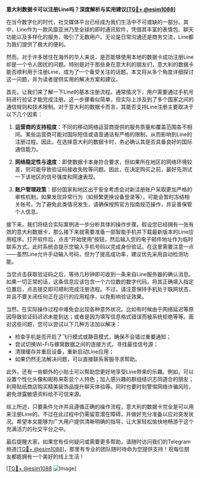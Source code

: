 **意大利数据卡可以注册Line吗？深度解析与实用建议[[TG💪+ @esim1088](https://t.me/s/esim1088)]**

在当今数字化的时代，社交媒体平台已经成为我们生活中不可或缺的一部分。其中，Line作为一款风靡亚洲乃至全球的即时通讯软件，凭借其丰富的表情包、聊天功能以及多样化的服务，吸引了无数用户。无论是日常沟通还是商务交流，Line都为我们提供了极大的便利。

然而，对于许多居住在海外的华人来说，是否能够使用本地的数据卡成功注册Line却是一个令人困扰的问题。特别是对于那些身在意大利的朋友们，意大利的数据卡能否顺利用于注册Line，成为了一个备受关注的话题。本文将从多个角度详细探讨这一问题，并为读者提供实用的解决方案和建议。

首先，让我们来了解一下Line的基本注册流程。通常情况下，用户需要通过手机号码进行验证才能完成注册。这一步骤看似简单，但实际上涉及到了多个国家之间的通信规则和技术限制。对于意大利的数据卡而言，其能否支持Line注册主要取决于以下几个因素：

1. **运营商的支持程度**：不同的移动网络运营商提供的服务质量和覆盖范围各不相同。某些运营商可能对国际短信或语音通话有严格的限制，从而影响到Line的注册过程。因此，在选择意大利的数据卡时，务必确认其是否具备良好的国际通信能力。

2. **网络稳定性与速度**：即使数据卡本身符合要求，但如果所在地区的网络环境较差，则可能导致验证码接收失败等问题。因此，在决定购买之前，最好先测试一下该地区的信号强度和网速表现。

3. **账户管理政策**：部分国家和地区出于安全考虑会对新注册账户采取更加严格的审核机制。如果发现异常行为（如频繁更换设备登录等），可能会暂时冻结相关账号。为了避免此类情况发生，请确保按照官方指南规范操作，并妥善保管个人信息。

接下来，我们将结合实际案例进一步分析具体的操作步骤。假设您已经拥有一张有效的意大利数据卡，那么接下来就需要准备一部智能手机并下载最新版本的Line应用程序。打开软件后，点击“开始使用”按钮，然后输入您的电子邮件地址作为临时联系方式。此时系统会提示您输入手机号码以完成身份验证。在这里需要注意一点——虽然Line允许手动输入号码，但为了提高成功率，建议优先采用自动检测功能。

当您点击获取验证码之后，等待几秒钟即可收到一条来自Line服务器的确认消息。如果一切正常的话，这条信息应该包含一个六位数的数字代码。将其正确填入指定位置后，点击提交即可顺利完成注册流程。不过，请注意保持手机处于联网状态，并且不要关闭任何正在运行的应用程序，以免影响验证效果。

当然，在实际操作过程中难免会出现各种意外状况。比如有时候由于网络延迟等原因导致验证码迟迟未能到达；或者是因为填写信息格式错误而被系统拒绝等等。面对这些问题，您可以尝试以下几种方法加以解决：

- 检查手机是否开启了飞行模式或静音模式，确保不会错过重要通知；
- 尝试切换Wi-Fi与蜂窝数据之间的连接方式，寻找最佳信号源；
- 清理缓存并重启设备，重新启动Line应用；
- 如果仍然无法解决问题，可以直接联系客服寻求帮助。

此外，还有一些额外的小贴士可以帮助您更好地享受Line带来的乐趣。例如，可以设置个性化头像和昵称来彰显个人特色；加入感兴趣的群组结识志同道合的朋友；利用贴纸商店购买精美装饰品提升聊天体验等。同时也要时刻警惕网络诈骗风险，避免泄露敏感资料给不可信来源。

综上所述，只要条件允许并且遵循正确的操作流程，意大利的数据卡完全是可以用来注册Line的。不过在此过程中仍需留意潜在障碍，并做好充分准备以应对突发状况。希望本文能够为广大用户提供清晰明确的指导，让大家轻松愉快地畅游于这个充满活力的社交平台之中。

最后提醒大家，如果您有任何疑问或需要更多帮助，请随时访问我们的Telegram频道[[TG💪+ @esim1088](https://t.me/s/esim1088)]，那里有专业的团队随时待命为您提供支持！祝每位朋友都能拥有一个美好的线上生活！

[[TG💪+ @esim1088](https://t.me/s/esim1088) ![Image](https://i.postimg.cc/4NQfJmqS/Snipaste-2025-05-13-00-14-12.png)]